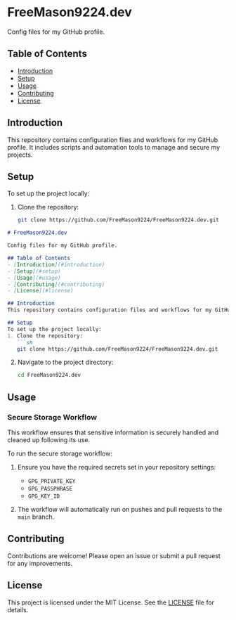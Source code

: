 # FreeMason9224.dev

Config files for my GitHub profile.

## Table of Contents
- [Introduction](#introduction)
- [Setup](#setup)
- [Usage](#usage)
- [Contributing](#contributing)
- [License](#license)

## Introduction
This repository contains configuration files and workflows for my GitHub profile. It includes scripts and automation tools to manage and secure my projects.

## Setup
To set up the project locally:
1. Clone the repository:
   ```sh
   git clone https://github.com/FreeMason9224/FreeMason9224.dev.git
   ```

```markdown
# FreeMason9224.dev

Config files for my GitHub profile.

## Table of Contents
- [Introduction](#introduction)
- [Setup](#setup)
- [Usage](#usage)
- [Contributing](#contributing)
- [License](#license)

## Introduction
This repository contains configuration files and workflows for my GitHub profile. It includes scripts and automation tools to manage and secure my projects.

## Setup
To set up the project locally:
1. Clone the repository:
   ```sh
   git clone https://github.com/FreeMason9224/FreeMason9224.dev.git
   ```
2. Navigate to the project directory:
   ```sh
   cd FreeMason9224.dev
   ```

## Usage
### Secure Storage Workflow
This workflow ensures that sensitive information is securely handled and cleaned up following its use.

To run the secure storage workflow:
1. Ensure you have the required secrets set in your repository settings:
   - `GPG_PRIVATE_KEY`
   - `GPG_PASSPHRASE`
   - `GPG_KEY_ID`

2. The workflow will automatically run on pushes and pull requests to the `main` branch.

## Contributing
Contributions are welcome! Please open an issue or submit a pull request for any improvements.

## License
This project is licensed under the MIT License. See the [LICENSE](LICENSE) file for details.
```

